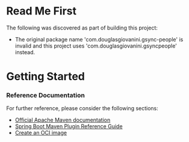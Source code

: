 # Read Me First
The following was discovered as part of building this project:

* The original package name 'com.douglasgiovanini.gsync-people' is invalid and this project uses 'com.douglasgiovanini.gsyncpeople' instead.

# Getting Started

### Reference Documentation
For further reference, please consider the following sections:

* [Official Apache Maven documentation](https://maven.apache.org/guides/index.html)
* [Spring Boot Maven Plugin Reference Guide](https://docs.spring.io/spring-boot/docs/2.3.3.RELEASE/maven-plugin/reference/html/)
* [Create an OCI image](https://docs.spring.io/spring-boot/docs/2.3.3.RELEASE/maven-plugin/reference/html/#build-image)

